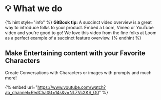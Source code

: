 # 💡 What we do

{% hint style="info" %}
**GitBook tip:** A succinct video overview is a great way to introduce folks to your product. Embed a Loom, Vimeo or YouTube video and you're good to go! We love this video from the fine folks at Loom as a perfect example of a succinct feature overview.
{% endhint %}

## Make Entertaining content with your Favorite Characters

Create Conversations with Characters or images with prompts and much more!

{% embed url="https://www.youtube.com/watch?ab_channel=RedChat&t=14s&v=NLZVcXKS_G0" %}
